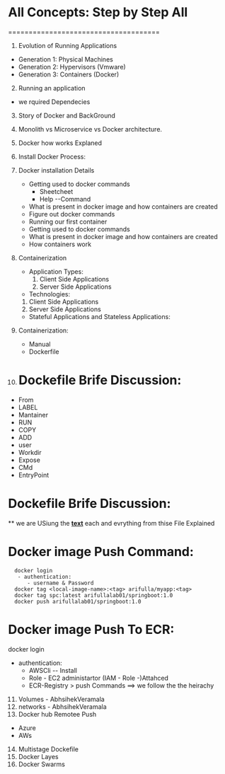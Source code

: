 # All Concepts: Step by Step All
=====================================
1) Evolution of Running Applications
  - Generation 1: Physical Machines
  - Generation 2: Hypervisors (Vmware)
  - Generation 3: Containers (Docker)
2) Running an application
  -  we rquired Dependecies
3) Story of Docker and BackGround
4) Monolith vs Microservice vs Docker architecture.

5) Docker how works Explaned
6) Install Docker Process:

7) Docker installation Details
   - Getting used to docker commands
       - Sheetcheet
       - Help --Command
   - What is present in docker image and how containers are created
   - Figure out docker commands
   - Running our first container
   - Getting used to docker commands
   - What is present in docker image and how containers are created
   - How containers work

8) Containerization
   - Application Types: 
     1) Client Side Applications
     2) Server Side Applications
    - Technologies:
     1) Client Side Applications
     2) Server Side Applications
   - Stateful Applications and Stateless Applications:

9) Containerization:
   - Manual
   - Dockerfile

10) # Dockefile Brife Discussion:
 - From
 - LABEL
 - Mantainer
 - RUN
 - COPY
 - ADD
 - user
 - Workdir
 - Expose
 - CMd
 - EntryPoint

  # Dockefile Brife Discussion: 
 ** we are USiung the **[text](SpringPerclinc.Md)** each and evrything from thise File Explained
  # Docker image Push Command:

      docker login
       - authentication:
          - username & Password
      docker tag <local-image-name>:<tag> arifulla/myapp:<tag>
      docker tag spc:latest arifullalab01/springboot:1.0
      docker push arifullalab01/springboot:1.0

# Docker image Push To ECR:

docker login
 - authentication:
    - AWSCli -- Install
    - Role - EC2 administartor (IAM - Role -)Attahced
    - ECR-Registry > push Commands ==>  we follow the the heirachy

11) Volumes        - AbhsihekVeramala
12) networks       - AbhsihekVeramala
13) Docker hub Remotee Push
   - Azure
   - AWs
14) Multistage Dockefile
15) Docker Layes
16) Docker Swarms







